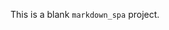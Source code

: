 [name]:        # (Main page)
[description]: # (This is the main page)

This is a blank `markdown_spa` project.